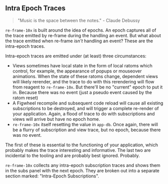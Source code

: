## Intra Epoch Traces

> "Music is the space between the notes." - Claude Debussy

`re-frame-10x` is built around the idea of epochs. An epoch captures all of the trace emitted by re-frame during the handling an event. But what about the trace emitted when re-frame *isn't* handling an event? These are the intra-epoch traces.

Intra-epoch traces are emitted under (at least) three circumstances:

* Views sometimes have local state in the form of local ratoms which control, for example, the appearance of popups or mouseover animations. When the state of these ratoms change, dependent views will likely rerender, and the trace to do with this rerendering will flow from reagent to `re-frame-10x`. But there'll be no "current" epoch to put it in.  Because there was no event (just a pseudo event caused by the ratom reset)
* A Figwheel recompile and subsequent code reload will cause all existing subscriptions to be destroyed, and will trigger a complete re-render of your application. Again, a flood of trace to do with subscriptions and views will arrive but have no epoch home.
* `re-frame-10x` itself resetting the value in `app-db`. Once again, there will be a flurry of subscription and view trace, but no epoch, because there was no event.

The first of these is essential to the functioning of your application, which probably makes the trace interesting and informative. The last two are incidental to the tooling and are probably best ignored. Probably.

`re-frame-10x` collects any intra-epoch subscription traces and shows them in the subs panel with the next epoch. They are broken out into a separate section marked: "Intra-Epoch Subscriptions".
